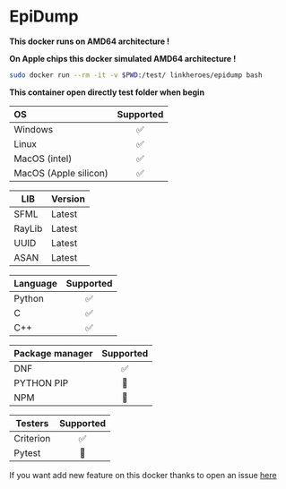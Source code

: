 # EpiDump

**This docker runs on AMD64 architecture !**

**On Apple chips this docker simulated AMD64 architecture !**

```bash
sudo docker run --rm -it -v $PWD:/test/ linkheroes/epidump bash
```

**This container open directly test folder when begin**

| OS | Supported |
| :------------- | :-------------: |
| Windows  | ✅ |
| Linux  | ✅ |
| MacOS (intel)  | ✅ |
| MacOS (Apple silicon)  | ✅ |

| LIB  | Version |
| ------------- | ------------- |
| SFML  | Latest |
| RayLib  | Latest |
| UUID  | Latest |
| ASAN  | Latest |

| Language  | Supported |
| ------------- | :-------------: |
| Python  | ✅ |
| C  | ✅ |
| C++  | ✅ |

| Package manager  | Supported |
| ------------- | :-------------: |
| DNF  | ✅ |
| PYTHON PIP  | 🚧 |
| NPM  | 🚧 |

| Testers  | Supported |
| ------------- | :-------------: |
| Criterion  | ✅ |
| Pytest  | 🚧 |

If you want add new feature on this docker thanks to open an issue [here](https://github.com/Tek-Pheed/EpiDump/issues)
